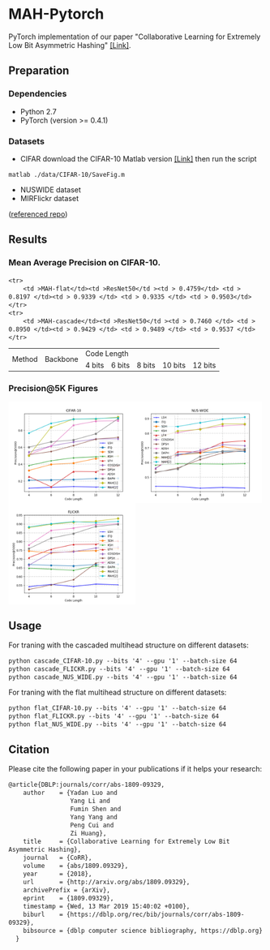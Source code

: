 # MAH-Pytorch
PyTorch implementation of our paper "Collaborative Learning for Extremely Low Bit Asymmetric Hashing" [[Link]](https://arxiv.org/abs/1809.09329). 

## Preparation
### Dependencies
- Python 2.7
- PyTorch (version >= 0.4.1)


### Datasets
- CIFAR download the CIFAR-10 Matlab version [[Link]](https://www.cs.toronto.edu/~kriz/cifar.html) then run the script
```shell
matlab ./data/CIFAR-10/SaveFig.m
```
- NUSWIDE dataset
- MIRFlickr dataset

([referenced repo](https://github.com/jiangqy/DPSH-pytorch))


## Results

### Mean Average Precision on CIFAR-10.
<table>
    <tr>
        <td rowspan="2">Method</td><td rowspan="2">Backbone</td>    
        <td colspan="5">Code Length</td>
    </tr>
    <tr>
        <td >4 bits</td> <td >6 bits</td> <td >8 bits</td> <td >10 bits</td><td >12 bits</td>  
    </tr>
   
    <tr>
        <td >MAH-flat</td><td >ResNet50</td ><td > 0.4759</td> <td > 0.8197 </td><td > 0.9339 </td> <td > 0.9335 </td> <td > 0.9503</td>
    </tr>
    <tr>
        <td >MAH-cascade</td><td >ResNet50</td ><td > 0.7460 </td> <td > 0.8950 </td><td > 0.9429 </td> <td > 0.9489 </td> <td > 0.9537 </td>
    </tr>
</table>


### Precision@5K Figures
<img src="./fig/CIFAR.png" width = "250" height = "200" alt="CIFAR" align=center /><img src="./fig/NUSWIDE.png" width = "250" height = "200" alt="CIFAR" align=center /><img src="./fig/FLICKR.png" width = "250" height = "200" alt="CIFAR" align=center />

## Usage
For traning with the cascaded multihead structure on different datasets:
```shell
python cascade_CIFAR-10.py --bits '4' --gpu '1' --batch-size 64
python cascade_FLICKR.py --bits '4' --gpu '1' --batch-size 64
python cascade_NUS_WIDE.py --bits '4' --gpu '1' --batch-size 64
```

For traning with the flat multihead structure on different datasets:
```shell
python flat_CIFAR-10.py --bits '4' --gpu '1' --batch-size 64
python flat_FLICKR.py --bits '4' --gpu '1' --batch-size 64
python flat_NUS_WIDE.py --bits '4' --gpu '1' --batch-size 64
```
## Citation
Please cite the following paper in your publications if it helps your research:
    
    @article{DBLP:journals/corr/abs-1809-09329,
        author    = {Yadan Luo and
                     Yang Li and
                     Fumin Shen and
                     Yang Yang and
                     Peng Cui and
                     Zi Huang},
        title     = {Collaborative Learning for Extremely Low Bit Asymmetric Hashing},
        journal   = {CoRR},
        volume    = {abs/1809.09329},
        year      = {2018},
        url       = {http://arxiv.org/abs/1809.09329},
        archivePrefix = {arXiv},
        eprint    = {1809.09329},
        timestamp = {Wed, 13 Mar 2019 15:40:02 +0100},
        biburl    = {https://dblp.org/rec/bib/journals/corr/abs-1809-09329},
        bibsource = {dblp computer science bibliography, https://dblp.org}
      }
